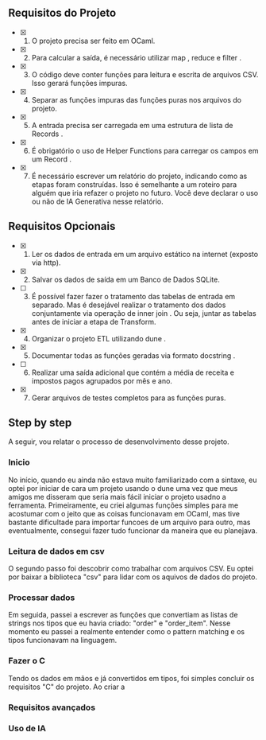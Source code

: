 
## Requisitos do Projeto
- [x] 1. O projeto precisa ser feito em OCaml.
- [x] 2. Para calcular a saída, é necessário utilizar map , reduce e filter .
- [x] 3. O código deve conter funções para leitura e escrita de arquivos CSV. Isso gerará funções
impuras.
- [x] 4. Separar as funções impuras das funções puras nos arquivos do projeto.
- [x] 5. A entrada precisa ser carregada em uma estrutura de lista de Records .
- [x] 6. É obrigatório o uso de Helper Functions para carregar os campos em um Record .
- [x] 7. É necessário escrever um relatório do projeto, indicando como as etapas foram construídas. Isso
é semelhante a um roteiro para alguém que iria refazer o projeto no futuro. Você deve declarar o
uso ou não de IA Generativa nesse relatório.


## Requisitos Opcionais
- [x] 1. Ler os dados de entrada em um arquivo estático na internet (exposto via http).
- [x] 2. Salvar os dados de saída em um Banco de Dados SQLite.
- [ ] 3. É possível fazer fazer o tratamento das tabelas de entrada em separado. Mas é desejável realizar
o tratamento dos dados conjuntamente via operação de inner join . Ou seja, juntar as tabelas
antes de iniciar a etapa de
Transform.
- [x] 4. Organizar o projeto ETL utilizando dune .
- [x] 5. Documentar todas as funções geradas via formato docstring .
- [ ] 6. Realizar uma saída adicional que contém a média de receita e impostos pagos agrupados por
mês e ano.
- [x] 7. Gerar arquivos de testes completos para as funções puras.


## Step by step

A seguir, vou relatar o processo de desenvolvimento desse projeto.

### Inicio

No início, quando eu ainda não estava muito familiarizado com a sintaxe, eu optei por iniciar de cara um projeto usando o dune uma vez que meus amigos me disseram que seria mais fácil iniciar o projeto usadno a ferramenta. Primeiramente, eu criei algumas funções simples para me acostumar com o jeito que as coisas funcionavam em OCaml, mas tive bastante dificultade para importar funcoes de um arquivo para outro, mas eventualmente, consegui fazer tudo funcionar da maneira que eu planejava.

### Leitura de dados em csv

O segundo passo foi descobrir como trabalhar com arquivos CSV. Eu optei por baixar a biblioteca "csv" para lidar com os aquivos de dados do projeto.

### Processar dados

Em seguida, passei a escrever as funções que convertiam as listas de strings nos tipos que eu havia criado: "order" e "order_item". Nesse momento eu passei a realmente entender como o pattern matching e os tipos funcionavam na linguagem.

### Fazer o C

Tendo os dados em mãos e já convertidos em tipos, foi simples concluir os requisitos "C" do projeto. Ao criar a

### Requisitos avançados

### Uso de IA


